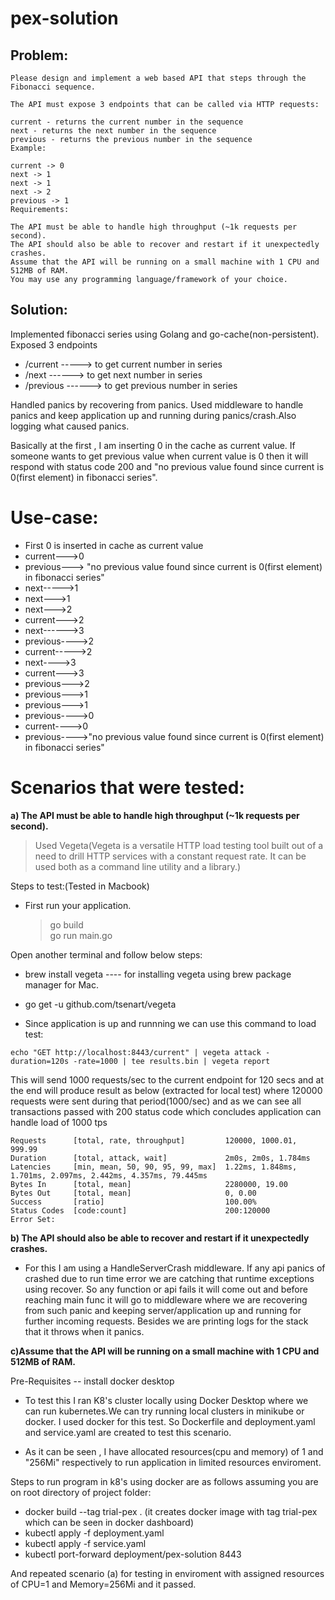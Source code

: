 # pex-solution

## Problem:
```
Please design and implement a web based API that steps through the Fibonacci sequence.

The API must expose 3 endpoints that can be called via HTTP requests:

current - returns the current number in the sequence
next - returns the next number in the sequence
previous - returns the previous number in the sequence
Example:

current -> 0
next -> 1
next -> 1
next -> 2
previous -> 1
Requirements:

The API must be able to handle high throughput (~1k requests per second).
The API should also be able to recover and restart if it unexpectedly crashes.
Assume that the API will be running on a small machine with 1 CPU and 512MB of RAM.
You may use any programming language/framework of your choice.
```

## Solution:

Implemented fibonacci series using Golang and go-cache(non-persistent). Exposed 3 endpoints 
* /current -----> to get current number in series
* /next    ------> to get next number in series
* /previous ------> to get previous number in series

Handled panics by recovering from panics. Used middleware to handle panics and keep application up and running during panics/crash.Also logging what caused panics.

Basically at the first , I am inserting 0 in the cache as current value. If someone wants to get previous value when current value is 0 then it will respond with status code 200 and  "no previous value found since current is 0(first element) in fibonacci series".

# Use-case:

* First 0 is  inserted in cache as  current value
* current--->0
* previous---> "no previous value found since current is 0(first element) in fibonacci series"
* next----->1
* next--->1
* next--->2
* current--->2
* next------>3
* previous---->2
* current----->2
* next---->3
* current--->3
* previous--->2
* previous--->1
* previous--->1
* previous---->0
* current---->0
* previous---->"no previous value found since current is 0(first element) in fibonacci series"


# Scenarios that were tested:

**a) The API must be able to handle high throughput (~1k requests per second).**

> Used Vegeta(Vegeta is a versatile HTTP load testing tool built out of a need to drill HTTP services with a constant request rate. It can be used both as a command line utility and a library.)

Steps to test:(Tested in Macbook)
 
* First run your application. 
  > go build  
  > go run main.go

Open another terminal and follow below steps:

* brew install vegeta ---- for installing vegeta using brew package manager for Mac.

* go get -u github.com/tsenart/vegeta

* Since application is up and runnning we can use this command to load test:
```
echo "GET http://localhost:8443/current" | vegeta attack -duration=120s -rate=1000 | tee results.bin | vegeta report
```
This will send 1000 requests/sec to the current endpoint for 120 secs and at the end will produce result as below (extracted for local test) where 120000 requests were sent during that period(1000/sec) and as we can see all transactions passed with 200 status code which concludes application can handle load of 1000 tps

```
Requests      [total, rate, throughput]         120000, 1000.01, 999.99
Duration      [total, attack, wait]             2m0s, 2m0s, 1.784ms
Latencies     [min, mean, 50, 90, 95, 99, max]  1.22ms, 1.848ms, 1.701ms, 2.097ms, 2.442ms, 4.357ms, 79.445ms
Bytes In      [total, mean]                     2280000, 19.00
Bytes Out     [total, mean]                     0, 0.00
Success       [ratio]                           100.00%
Status Codes  [code:count]                      200:120000  
Error Set:
```

**b) The API should also be able to recover and restart if it unexpectedly crashes.**

* For this I am using a HandleServerCrash middleware. If any api panics of crashed due to run time error we are catching that runtime exceptions using recover. So any function or api fails it will come out and before reaching main func it will go to middleware where we are recovering from such panic and keeping server/application up and running for further incoming requests. Besides we are printing logs for the stack that it throws when it panics.

**c)Assume that the API will be running on a small machine with 1 CPU and 512MB of RAM.**
 
 Pre-Requisites
 -- install docker desktop

* To test this I ran K8's cluster locally using Docker Desktop where we can run kubernetes.We can try running local clusters in  minikube or docker. I used docker for this test. So Dockerfile and deployment.yaml and service.yaml are created to test this scenario.

* As it can be seen , I have allocated resources(cpu and memory) of 1 and "256Mi" respectively to run application in limited resources enviroment. 

Steps to run program in k8's using docker are as follows assuming you are on root directory of project folder:
* docker build --tag trial-pex .  (it creates docker image with tag trial-pex which can be seen in docker dashboard)
* kubectl apply -f deployment.yaml
* kubectl apply -f service.yaml
* kubectl port-forward deployment/pex-solution 8443 

And repeated scenario (a) for testing in enviroment with assigned resources of CPU=1 and Memory=256Mi and it passed.







